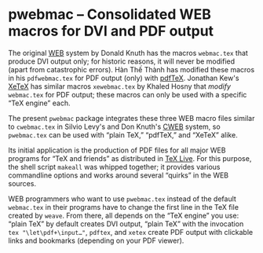 # pwebmac – Consolidated WEB macros for DVI and PDF output

The original [WEB](https://ctan.org/pkg/web) system by Donald Knuth has the
macros `webmac.tex` that produce DVI output only; for historic reasons, it
will never be modified (apart from catastrophic errors).
Hàn Thế Thành has modified these macros in his `pdfwebmac.tex` for PDF output
(only) with [pdfTeX](https://ctan.org/pkg/pdftex).
Jonathan Kew's [XeTeX](https://ctan.org/pkg/xetex) has similar macros
`xewebmac.tex` by Khaled Hosny that _modify_ `webmac.tex` for PDF output;
these macros can only be used with a specific “TeX engine” each.

The present `pwebmac` package integrates these three WEB macro files similar
to `cwebmac.tex` in Silvio Levy's and Don Knuth's
[CWEB](https://ctan.org/pkg/cweb) system, so `pwebmac.tex` can be used with
“plain TeX,” “pdfTeX,” and “XeTeX” alike.

Its initial application is the production of PDF files for all major WEB
programs for “TeX and friends” as distributed in
[TeX Live](https://www.tug.org/texlive).  For this purpose, the shell script
`makeall` was whipped together; it provides various commandline options and
works around several “quirks” in the WEB sources.

WEB programmers who want to use `pwebmac.tex` instead of the default
`webmac.tex` in their programs have to change the first line in the TeX file
created by `weave`.  From there, all depends on the “TeX engine” you use:
“plain TeX” by default creates DVI output, “plain TeX” with the invocation
`tex "\let\pdf+\input…"`, `pdftex`, and `xetex` create PDF output with
clickable links and bookmarks (depending on your PDF viewer).

